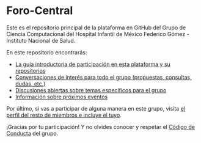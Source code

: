 # Foro-Central

Este es el repositorio principal de la plataforma en GitHub del Grupo de Ciencia Computacional del Hospital Infantil de México Federico Gómez - Instituto Nacional de Salud.

En este repositorio encontrarás:
- [La guía introductoria de participación en esta plataforma y su repositorios](https://github.com/Ciencia-Computacional-HIMFG/Foro-Central/blob/main/GUIA_PARTICIPACION.md)
- [Conversaciones de interés para todo el grupo (propuestas, consultas, dudas, etc.)](https://github.com/Ciencia-Computacional-HIMFG/Foro-Central/issues)
- [Discusiones abiertas sobre temas específicos para el grupo](https://github.com/orgs/Ciencia-Computacional-HIMFG/discussions)
- [Información sobre próximos eventos](https://github.com/orgs/Ciencia-Computacional-HIMFG/discussions/2)

Por último, si vas a participar de alguna manera en este grupo, visita [el perfil del resto de miembros e incluye el tuyo](https://github.com/Ciencia-Computacional-HIMFG/Miembros).

¡Gracias por tu participación!
Y no olvides conocer y respetar el [Código de Conducta](https://github.com/Ciencia-Computacional-HIMFG/Foro-Central/blob/main/CODE-OF-CONDUCT.md) del grupo.

